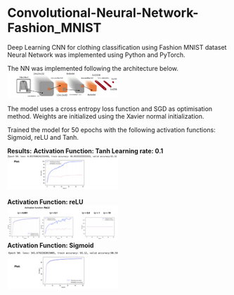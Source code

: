 # Convolutional-Neural-Network-Fashion_MNIST
Deep Learning CNN for clothing classification using Fashion MNIST dataset
Neural Network was implemented using Python and PyTorch.

The NN was implemented following the architecture below.<br>
<img src="images/architecture.png" width="50%" height="50%">

The model uses a cross entropy loss function and SGD as optimisation method. Weights are initialized using the Xavier normal initialization. 

Trained the model for 50 epochs with the following activation functions: Sigmoid, reLU and Tanh.

<b>Results:</b>
<b>Activation Function: Tanh
Learning rate: 0.1<br>
<img src="images/tanh.png" width="50%" height="50%"><br><br>
<b>Activation Function: reLU<br>
<img src="images/relu.png" width="50%" height="50%"><br>
<b>Activation Function: Sigmoid<br>
<img src="images/sigmoid.png" width="50%" height="50%"><br>
<img src="images/sigmoid1.png" width="50%" height="50%"><br>
